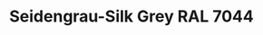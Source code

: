 ---
layout: product
title: "Seidengrau-Silk Grey RAL 7044"
price: "330" 
desc: "Nitro 10mL"
img_path: "/assets/img/RC217.webp"
brand: "AK "
available: true
special_offer: false
new: false
soon: false
cat: "020000"
subcat: "020200"
subsubcat: "020201"
sifra: "RC217"
popular: false
spec: false
---